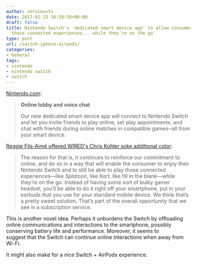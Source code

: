 ```yaml
---
author: zerocounts
date: 2017-01-15 16:59:58+00:00
draft: false
title: Nintendo Switch's 'dedicated smart device app' to allow consumers 'to play
  those connected experiences... while they’re on the go'
type: post
url: /switch-iphone-airpods/
categories:
- General
tags:
- nintendo
- nintendo switch
- switch
---
```


[Nintendo.com](http://www.nintendo.com/switch/online-service/):

> **Online lobby and voice chat**
>
> Our new dedicated smart device app will connect to Nintendo Switch and let you invite friends to play online, set play appointments, and chat with friends during online matches in compatible games─all from your smart device.

[Reggie Fils-Aimé offered WIRED's Chris Kohler soke additional color](https://www.wired.com/2017/01/reggie-fils-aime-nintendo-interview/):

> The reason for that is, it continues to reinforce our commitment to online, and do so in a way that will enable the consumer to enjoy their Nintendo Switch and to still be able to play those connected experiences—like _Splatoon_, like _Kart_, like fill in the blank—while they’re on the go. Instead of having some sort of bulky gamer headset, you’ll be able to do it right off your smartphone, put in your earbuds that you use for your standard mobile device. We think that’s a pretty sweet solution. That’s part of the overall opportunity that we see in a subscription service.

This is another novel idea. Perhaps it unburdens the Switch by offloading online communications and interactions to the smartphone, possibly conserving battery life and performance. Moreover, it seems to suggest that the Switch can continue online interactions when away from Wi-Fi.

It might also make for a nice Switch + AirPods experience.

